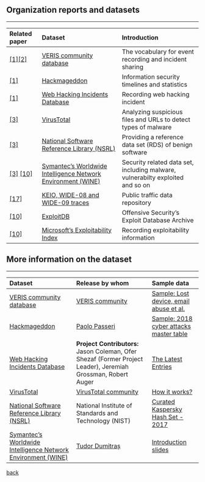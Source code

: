 ## Organization reports and datasets

***
|Related paper         | Dataset          | Introduction |
|:-------------|:------------------|:------|
|[[1]](https://www.usenix.org/system/files/conference/usenixsecurity15/sec15-paper-liu.pdf)[[2]](http://web.eecs.umich.edu/~mingyan/pub/weis15.pdf)     | [VERIS community database](http://veriscommunity.net/index.html) | The vocabulary for event recording and incident sharing|
|[[1]](https://www.usenix.org/system/files/conference/usenixsecurity15/sec15-paper-liu.pdf)| [Hackmageddon](https://www.hackmageddon.com/)      | Information security timelines and statistics  |
|[[1]](https://www.usenix.org/system/files/conference/usenixsecurity15/sec15-paper-liu.pdf)| [Web Hacking Incidents Database](http://projects.webappsec.org/w/page/13246995/Web-Hacking-Incident-Database)|  Recording web hacking incident |
|[[3]](https://www.symantec.com/content/dam/symantec/docs/research-papers/dropper-effect-insights-into-malware-distribution-with-downloader-graph-analytics-en.pdf) |[VirusTotal](https://www.virustotal.com/en/faq/)| Analyzing suspicious files and URLs to detect types of malware|
|[[3]](https://www.symantec.com/content/dam/symantec/docs/research-papers/dropper-effect-insights-into-malware-distribution-with-downloader-graph-analytics-en.pdf) |[National Software Reference Library (NSRL)](https://www.nist.gov/software-quality-group/national-software-reference-library-nsrl)| Providing a reference data set (RDS) of benign software|
|[[3]](https://www.symantec.com/content/dam/symantec/docs/research-papers/dropper-effect-insights-into-malware-distribution-with-downloader-graph-analytics-en.pdf) [[10]](https://www.usenix.org/node/191007)|[Symantec’s Worldwide Intelligence Network Environment (WINE)](https://www.symantec.com/)| Security related data set, including malware, vulnerabilty exploited and so on|
|[[17]](https://ieeexplore.ieee.org/document/6812220/)|[KEIO, WIDE-08 and WIDE-09 traces](http://mawi.wide.ad.jp/mawi/)|Public traffic data repository|
|[[10]](https://www.usenix.org/node/191007)|[ExploitDB](https://www.exploit-db.com/)|Offensive Security’s Exploit Database Archive|
|[[10]](https://www.usenix.org/node/191007)|[Microsoft’s Exploitability Index](https://technet.microsoft.com/en-us/security/cc998259.aspx)|Recording exploitability information|




## More information on the dataset

***

|Dataset         | Release by whom          | Sample data |
|:-------------|:------------------|:------|
|[VERIS community database](http://veriscommunity.net/index.html) | [VERIS community](http://veriscommunity.net/veris-overview.html)| [Sample: Lost device, email abuse et al.](http://veriscommunity.net/class-examples.html)|
|[Hackmageddon](https://www.hackmageddon.com/)|[Paolo Passeri](https://www.hackmageddon.com/about/)|[Sample: 2018 cyber attacks master table](https://www.hackmageddon.com/2018-master-table/)|
|[Web Hacking Incidents Database](http://projects.webappsec.org/w/page/13246995/Web-Hacking-Incident-Database)|**Project Contributors:** Jason Coleman, Ofer Shezaf (Former Project Leader), Jeremiah Grossman, Robert Auger|[The Latest Entries](http://projects.webappsec.org/w/page/13246995/Web-Hacking-Incident-Database#KeepTrackoftheLatestWHIDEntries)|
|[VirusTotal](https://www.virustotal.com/)|[VirusTotal community](https://support.virustotal.com/hc/en-us/sections/115000737185-Community)|[How it works?](https://support.virustotal.com/hc/en-us/articles/115002126889-How-it-works)|
|[National Software Reference Library (NSRL)](https://www.nist.gov/software-quality-group/national-software-reference-library-nsrl)|National Institute of Standards and Technology (NIST) |[Curated Kaspersky Hash Set - 2017](https://www.nist.gov/software-quality-group/national-software-reference-library-nsrl/curated-kaspersky-hash-set-2017)|
|[Symantec’s Worldwide Intelligence Network Environment (WINE)](https://www.symantec.com/)| [Tudor Dumitraș](http://users.umiacs.umd.edu/~tdumitra/blog/old/worldwide-intelligence-network-environment/)|[Introduction slides](https://www.caida.org/workshops/telescope/slides/telescope1103_wine.pdf)|




[back](./)
